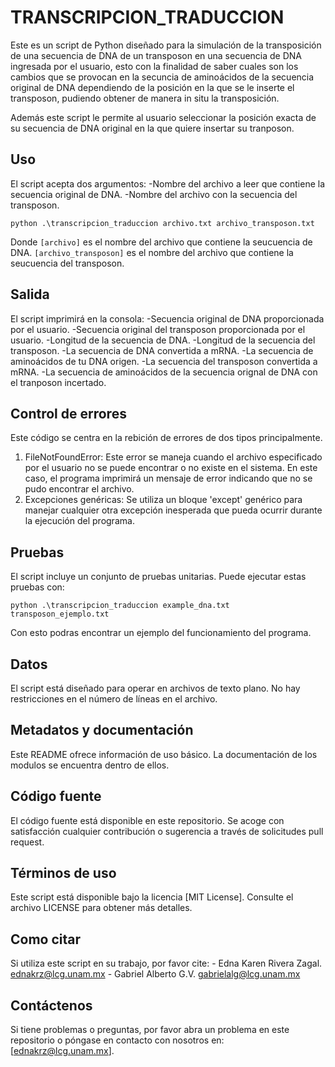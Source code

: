 # TRANSCRIPCION_TRADUCCION 

Este es un script de Python diseñado para la simulación de la transposición de una secuencia de DNA de un transposon en una secuencia de DNA ingresada por el usuario, esto con la finalidad de saber cuales son los cambios que se provocan en la secuncia de aminoácidos de la secuencia original de DNA dependiendo de la posición en la que se le inserte el transposon, pudiendo obtener de manera in situ la transposición.

Además este script le permite al usuario seleccionar la posición exacta de su secuencia de DNA original en la que quiere insertar su tranposon.  

## Uso

El script acepta dos argumentos: 
	-Nombre del archivo a leer que contiene la secuencia original de DNA.
	-Nombre del archivo con la secuencia del transposon.

```
python .\transcripcion_traduccion archivo.txt archivo_transposon.txt
```

Donde 
`[archivo]` es el nombre del archivo que contiene la seucuencia de DNA.
`[archivo_transposon]` es el nombre del archivo que contiene la seucuencia del transposon.

## Salida

El script imprimirá en la consola: 
	-Secuencia original de DNA proporcionada por el usuario.
	-Secuencia original del transposon proporcionada por el usuario.
	-Longitud de la secuencia de DNA. 
	-Longitud de la secuencia del transposon.
	-La secuencia de DNA convertida a mRNA.
	-La secuencia de aminoácidos de tu DNA origen.
	-La secuencia del transposon convertida a mRNA.
	-La secuencia de aminoácidos de la secuencia orignal de DNA con el  	 	 tranposon incertado.

## Control de errores

Este código se centra en la rebición de errores de dos tipos principalmente.

1. FileNotFoundError: Este error se maneja cuando el archivo especificado por el usuario no se puede encontrar o no existe en el sistema. En este caso, el programa imprimirá un mensaje de error indicando que no se pudo encontrar el archivo.
2. Excepciones genéricas: Se utiliza un bloque 'except' genérico para manejar cualquier otra excepción inesperada que pueda ocurrir durante la ejecución del programa. 

## Pruebas

El script incluye un conjunto de pruebas unitarias. Puede ejecutar estas pruebas con:

```
python .\transcripcion_traduccion example_dna.txt transposon_ejemplo.txt 
```
Con esto podras encontrar un ejemplo del funcionamiento del programa.

## Datos
El script está diseñado para operar en archivos de texto plano. No hay restricciones en el número de líneas en el archivo.

## Metadatos y documentación
Este README ofrece información de uso básico. La documentación de los modulos se encuentra dentro de ellos.

## Código fuente

El código fuente está disponible en este repositorio. Se acoge con satisfacción cualquier contribución o sugerencia a través de solicitudes pull request.

## Términos de uso

Este script está disponible bajo la licencia [MIT License]. Consulte el archivo LICENSE para obtener más detalles.

## Como citar

Si utiliza este script en su trabajo, por favor cite: 
	- Edna Karen Rivera Zagal. ednakrz@lcg.unam.mx
	- Gabriel Alberto G.V. gabrielalg@lcg.unam.mx

## Contáctenos

Si tiene problemas o preguntas, por favor abra un problema en este repositorio o póngase en contacto con nosotros en: [ednakrz@lcg.unam.mx].

